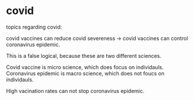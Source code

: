 # covid
topics regarding covid:

covid vaccines can reduce covid severeness -> covid vaccines can control coronavirus epidemic.

This is a false logical, because these are two different sciences.

Covid vaccine is micro science, which does focus on individauls. 
Coronavirus epidemic is macro science, which does not foucs on individauls.

High vacination rates can not stop coronavirus epidemic. 


